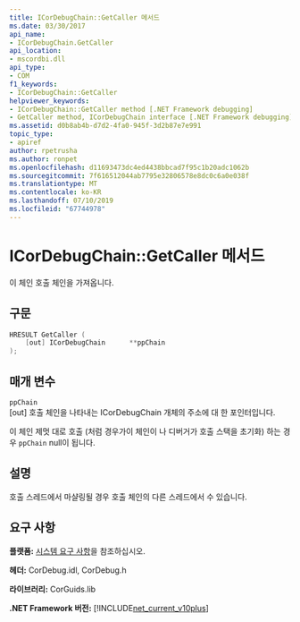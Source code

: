 ```yaml
---
title: ICorDebugChain::GetCaller 메서드
ms.date: 03/30/2017
api_name:
- ICorDebugChain.GetCaller
api_location:
- mscordbi.dll
api_type:
- COM
f1_keywords:
- ICorDebugChain::GetCaller
helpviewer_keywords:
- ICorDebugChain::GetCaller method [.NET Framework debugging]
- GetCaller method, ICorDebugChain interface [.NET Framework debugging]
ms.assetid: d0b8ab4b-d7d2-4fa0-945f-3d2b87e7e991
topic_type:
- apiref
author: rpetrusha
ms.author: ronpet
ms.openlocfilehash: d11693473dc4ed4438bbcad7f95c1b20adc1062b
ms.sourcegitcommit: 7f616512044ab7795e32806578e8dc0c6a0e038f
ms.translationtype: MT
ms.contentlocale: ko-KR
ms.lasthandoff: 07/10/2019
ms.locfileid: "67744978"
---
```

# <a name="icordebugchaingetcaller-method"></a>ICorDebugChain::GetCaller 메서드
이 체인 호출 체인을 가져옵니다.  
  
## <a name="syntax"></a>구문  
  
```cpp  
HRESULT GetCaller (  
    [out] ICorDebugChain      **ppChain  
);  
```  
  
## <a name="parameters"></a>매개 변수  
 `ppChain`  
 [out] 호출 체인을 나타내는 ICorDebugChain 개체의 주소에 대 한 포인터입니다.  
  
 이 체인 제멋 대로 호출 (처럼 경우가이 체인이 나 디버거가 호출 스택을 초기화) 하는 경우 `ppChain` null이 됩니다.  
  
## <a name="remarks"></a>설명  
 호출 스레드에서 마샬링될 경우 호출 체인의 다른 스레드에서 수 있습니다.  
  
## <a name="requirements"></a>요구 사항  
 **플랫폼:** [시스템 요구 사항](../../../../docs/framework/get-started/system-requirements.md)을 참조하십시오.  
  
 **헤더:** CorDebug.idl, CorDebug.h  
  
 **라이브러리:** CorGuids.lib  
  
 **.NET Framework 버전:** [!INCLUDE[net_current_v10plus](../../../../includes/net-current-v10plus-md.md)]
